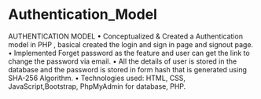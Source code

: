 # Authentication_Model
AUTHENTICATION MODEL
•	Conceptualized & Created a Authentication model in PHP , basical created the login and sign in page and signout page.
•	Implemented Forget password as the feature and user can get the link to change the password via email.
•	All the details of user is stored in the database and the password is stored in form hash that is generated using SHA-256 Algorithm.
•	Technologies used: HTML, CSS, JavaScript,Bootstrap, PhpMyAdmin for database, PHP.
